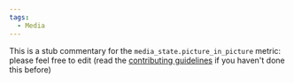 ```yaml
---
tags:
  - Media
---
```


This is a stub commentary for the `media_state.picture_in_picture` metric: please feel free to edit (read the
[contributing guidelines](https://github.com/mozilla/glean-annotations/blob/main/CONTRIBUTING.md)
if you haven't done this before)
